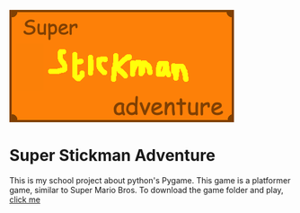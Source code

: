 ![Super Stickman Adventure](https://github.com/hotdoggy8/Super-Stickman-Adventure/blob/main/Platformer/Images/Logo.png?raw=true)
# Super Stickman Adventure
This is my school project about python's Pygame.
This game is a platformer game, similar to Super Mario Bros. To download the game folder and play, 
[click me](https://github.com/hotdoggy8/Super-Stickman-Adventure/tree/main/Platformer)
